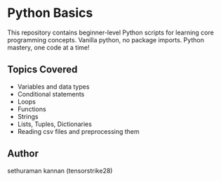 # Python Basics

This repository contains beginner-level Python scripts for learning core programming concepts. Vanilla python, no package imports.
Python mastery, one code at a time!

## Topics Covered

- Variables and data types
- Conditional statements
- Loops
- Functions
- Strings
- Lists, Tuples, Dictionaries
- Reading csv files and preprocessing them

## Author

sethuraman kannan (tensorstrike28)
